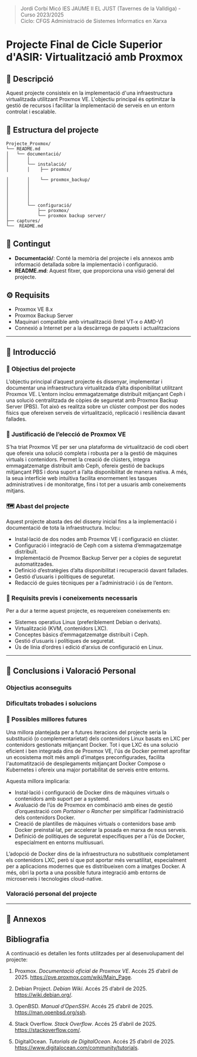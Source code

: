 <a name="top"></a>
> Jordi Corbí Micó
> IES JAUME II EL JUST (Tavernes de la Valldiga) - Curso 2023/2025  
> Ciclo: CFGS Administració de Sistemes Informatics en Xarxa 

# Projecte Final de Cicle Superior d'ASIR: Virtualització amb Proxmox

## 📌 Descripció

Aquest projecte consisteix en la implementació d'una infraestructura virtualitzada utilitzant Proxmox VE. L'objectiu principal és optimitzar la gestió de recursos i facilitar la implementació de serveis en un entorn controlat i escalable.

## 🧱 Estructura del projecte

```
Projecte_Proxmox/
└── README.md
│   └── documentació/
│       │ 
│       └── instalació/
│       │    ├── proxmox/

│       │    └── proxmox_backup/
│       │ 
│       │ 
│       │
│       │
│       └── configuració/
│           ├── proxmox/
│           └── proxmox backup server/
├── captures/
└──  README.md
```


## 📄 Contingut

- **Documentació/**: Conté la memòria del projecte i els annexos amb informació detallada sobre la implementació i configuració.
- **README.md**: Aquest fitxer, que proporciona una visió general del projecte.


## ⚙️ Requisits

- Proxmox VE 8.x
- Proxmox Backup Server 
- Maquinari compatible amb virtualització (Intel VT-x o AMD-V)
- Connexió a Internet per a la descàrrega de paquets i actualitzacions

---

## 📘 Introducció

### 🎯 Objectius del projecte

L’objectiu principal d’aquest projecte és dissenyar, implementar i documentar una infraestructura virtualitzada d’alta disponibilitat utilitzant Proxmox VE. L’entorn inclou emmagatzematge distribuït mitjançant Ceph i una solució centralitzada de còpies de seguretat amb Proxmox Backup Server (PBS). Tot això es realitza sobre un clúster compost per dos nodes físics que ofereixen serveis de virtualització, replicació i resiliència davant fallades.

### 🧩 Justificació de l’elecció de Proxmox VE

S’ha triat Proxmox VE per ser una plataforma de virtualització de codi obert que ofereix una solució completa i robusta per a la gestió de màquines virtuals i contenidors. Permet la creació de clústers, integra emmagatzematge distribuït amb Ceph, ofereix gestió de backups mitjançant PBS i dona suport a l’alta disponibilitat de manera nativa. A més, la seua interfície web intuïtiva facilita enormement les tasques administratives i de monitoratge, fins i tot per a usuaris amb coneixements mitjans.

### 🗺️ Abast del projecte

Aquest projecte abasta des del disseny inicial fins a la implementació i documentació de tota la infraestructura. Inclou:

- Instal·lació de dos nodes amb Proxmox VE i configuració en clúster.
- Configuració i integració de Ceph com a sistema d’emmagatzematge distribuït.
- Implementació de Proxmox Backup Server per a còpies de seguretat automatitzades.
- Definició d’estratègies d’alta disponibilitat i recuperació davant fallades.
- Gestió d’usuaris i polítiques de seguretat.
- Redacció de guies tècniques per a l’administració i ús de l’entorn.

### 🧠 Requisits previs i coneixements necessaris

Per a dur a terme aquest projecte, es requereixen coneixements en:

- Sistemes operatius Linux (preferiblement Debian o derivats).
- Virtualització (KVM, contenidors LXC).
- Conceptes bàsics d’emmagatzematge distribuït i Ceph.
- Gestió d’usuaris i polítiques de seguretat.
- Ús de línia d’ordres i edició d’arxius de configuració en Linux.

---

## 🧠 Conclusions i Valoració Personal

### Objectius aconseguits

### Dificultats trobades i solucions


### 🔧 Possibles millores futures

Una millora plantejada per a futures iteracions del projecte seria la substitució (o complementarietat) dels contenidors Linux basats en LXC per contenidors gestionats mitjançant Docker. Tot i que LXC és una solució eficient i ben integrada dins de Proxmox VE, l'ús de Docker permet aprofitar un ecosistema molt més ampli d’imatges preconfigurades, facilita l'automatització de desplegaments mitjançant Docker Compose o Kubernetes i ofereix una major portabilitat de serveis entre entorns.

Aquesta millora implicaria:

- Instal·lació i configuració de Docker dins de màquines virtuals o contenidors amb suport per a systemd.
- Avaluació de l’ús de Proxmox en combinació amb eines de gestió d’orquestració com *Portainer* o *Rancher* per simplificar l’administració dels contenidors Docker.
- Creació de plantilles de màquines virtuals o contenidors base amb Docker preinstal·lat, per accelerar la posada en marxa de nous serveis.
- Definició de polítiques de seguretat específiques per a l'ús de Docker, especialment en entorns multiusuari.

L’adopció de Docker dins de la infraestructura no substitueix completament els contenidors LXC, però sí que pot aportar més versatilitat, especialment per a aplicacions modernes que es distribueixen com a imatges Docker. A més, obri la porta a una possible futura integració amb entorns de microserveis i tecnologies cloud-native.


### Valoració personal del projecte


---

## 📎 Annexos

## Bibliografia

A continuació es detallen les fonts utilitzades per al desenvolupament del projecte:

1. Proxmox. *Documentació oficial de Proxmox VE*. Accés 25 d’abril de 2025. https://pve.proxmox.com/wiki/Main_Page.

2. Debian Project. *Debian Wiki*. Accés 25 d’abril de 2025. https://wiki.debian.org/.

3. OpenBSD. *Manual d’OpenSSH*. Accés 25 d’abril de 2025. https://man.openbsd.org/ssh.

4. Stack Overflow. *Stack Overflow*. Accés 25 d’abril de 2025. https://stackoverflow.com/.

5. DigitalOcean. *Tutorials de DigitalOcean*. Accés 25 d’abril de 2025. https://www.digitalocean.com/community/tutorials.

